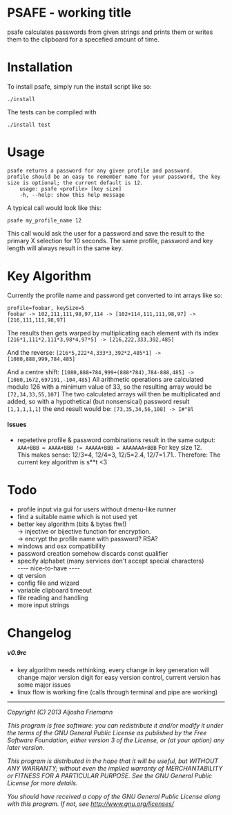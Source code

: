 PSAFE - working title
=====================

psafe calculates passwords from given strings and prints them or writes them to
the clipboard for a specefied amount of time.   

Installation
============

To install psafe, simply run the install script like so:   

```
./install   
```

The tests can be compiled with

```
./install test
```

Usage
=====

```
psafe returns a password for any given profile and password.
profile should be an easy to remember name for your password, the key size is optional; the current default is 12.
	usage: psafe <profile> [key size]
	-h, --help: show this help message
```

A typical call would look like this:   

```psafe my_profile_name 12```   

This call would ask the user for a password and save the result to the primary X
selection for 10 seconds. The same profile, password and key length will always result in the same key.

Key Algorithm
=============

Currently the profile name and password get converted to int arrays like so:

```profile=foobar, keySize=5```   
```foobar -> 102,111,111,98,97,114 -> [102+114,111,111,98,97] -> [216,111,111,98,97]```

The results then gets warped by multiplicating each element with its index
```[216*1,111*2,111*3,98*4,97*5] -> [216,222,333,392,485]```

And the reverse:
```[216*5,222*4,333*3,392*2,485*1] ->  [1080,888,999,784,485]```

And a centre shift:
```[1080,888+784,999+(888*784),784-888,485] -> [1080,1672,697191,-104,485]```
All arithmetic operations are calculated modulo 126 with a minimum value of 33, so the
resulting array would be
```[72,34,33,55,107]```
The two calculated arrays will then be multiplicated and added, so with a
hypothetical (but nonsensical) password result ```[1,1,1,1,1]``` the end result would be:
```[73,35,34,56,108] -> I#"8l```   

#### Issues

* repetetive profile & password combinations result in the same output: 
  ```AAA+BBB = AAAA+BBB != AAAAA+BBB = AAAAAAA+BBB```
  For key size 12.   
  This makes sense: 12/3=4, 12/4=3, 12/5=2.4, 12/7=1.71..
  Therefore: The current key algorithm is s**t <3


Todo
====

- profile input via gui for users without dmenu-like runner
- find a suitable name which is not used yet   
- better key algorithm (bits & bytes ftw!)   
  -> injective or bijective function for encryption.   
  -> encrypt the profile name with password? RSA?   
- windows and osx compatibility
- password creation somehow discards const qualifier
- specify alphabet (many services don't accept special characters)   
---- nice-to-have ----   
- qt version
- config file and wizard
- variable clipboard timeout
- file reading and handling
- more input strings 

Changelog
=========

##### v0.9rc
- key algorithm needs rethinking, every change in key generation will change
  major version digit for easy version control, current version has some major
  issues
- linux flow is working fine (calls through terminal and pipe are working)   

----

*Copyright (C) 2013 Aljosha Friemann*

*This program is free software: you can redistribute it and/or modify*
*it under the terms of the GNU General Public License as published by*
*the Free Software Foundation, either version 3 of the License, or*
*(at your option) any later version.*

*This program is distributed in the hope that it will be useful,*
*but WITHOUT ANY WARRANTY; without even the implied warranty of*
*MERCHANTABILITY or FITNESS FOR A PARTICULAR PURPOSE.  See the*
*GNU General Public License for more details.*

*You should have received a copy of the GNU General Public License*
*along with this program.  If not, see http://www.gnu.org/licenses/*
